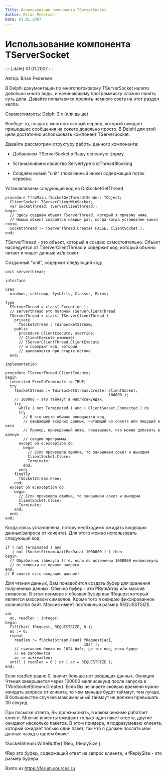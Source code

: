 ```yaml
---
Title: Использование компонента TServerSocket
Author: Brian Pedersen
Date: 01.01.2007
---
```



Использование компонента TServerSocket
======================================

::: {.date}
01.01.2007
:::

Автор: Brian Pedersen

В Delphi документации по многопотоковому TServerSocket налито довольно
много воды, и начинающему программисту сложно понять суть дела. Давайте
попытаемся пролить немного света на этот раздел хелпа.

Совместимость: Delphi 3.x (или выше)

Вообще-то, создать многопотоковый сервер, который ожидает пришедшие
сообщения на сокете довольно просто. В Delphi для этой цели достаточно
использовать компонент TServerSocket.

Давайте рассмотрим структуру работы данного компонента:

- Добавляем TServerSocket в Вашу основную форму.

- Устанавливаем свойство Servertype в stThreadBlocking

- Создаём новый "unit" (показанный ниже) содержащий поток сервера.

Устанавливаем следующий код на OnSocketGetThread

    procedure TfrmMain.fSocketGetThread(Sender: TObject; 
      ClientSocket: TServerClientWinSocket; 
      var SocketThread: TServerClientThread); 
    begin 
      // Здесь создаём объект TServerThread, который я привожу ниже. 
      // Новый объект создаётся каждый раз, когда когда установлен канал связи.  
      SocketThread := TServerThread.Create( FALSE, ClientSocket ); 
    end;

TServerThread - это объект, который я создаю самостоятельно. Объект
наследуется от TServerClientThread и содержит код, который обычно читает
и пишет данные из/в сокет.

Созданный "unit", содержит следующий код:

    unit serverthread; 
     
    interface 
     
    uses 
      windows, scktcomp, SysUtils, Classes, Forms; 
     
    type 
      EServerThread = class( Exception ); 
      // serverthread это потомок TServerClientThread 
      TServerThread = class( TServerClientThread ) 
        private 
          fSocketStream : TWinSocketStream; 
        public 
          procedure ClientExecute; override; 
          // ClientExecute отменяет 
          // TServerClientThread.ClientExecute 
          // и содержит код, который 
          // выполняется при старте потока 
      end; 
     
    implementation 
     
    procedure TServerThread.ClientExecute; 
    begin 
      inherited FreeOnTerminate := TRUE; 
      try 
        fSocketStream := TWinSocketStream.Create( ClientSocket, 
                                                  100000 ); 
        // 100000 - это таймаут в миллисекундах. 
        try 
          while ( not Terminated ) and ( ClientSocket.Connected ) do 
          try 
            // В это место обычно помещается код, 
            // ожидающий входных данных, читающий из сокета или пишущий в него 
            // Пример, приведённый ниже, показывает, что можно добавить в данную 
            // секцию программы. 
          except on e:exception do 
            begin 
              // Если произошла ошибка, то закрываем сокет и выходим 
              ClientSocket.Close; 
              Terminate; 
            end; 
          end; 
        finally 
          fSocketStream.Free; 
        end; 
      except on e:exception do 
        begin 
          // Если произошла ошибка, то закрываем сокет и выходим 
          ClientSocket.Close; 
          Terminate; 
        end; 
      end; 
    end; 

Когда связь установлена, потоку необходимо ожидать входящих
данных(запроса от клиента). Для этого можно использовать следующий код:

    if ( not Terminated ) and 
       ( not fSocketStream.WaitForData( 1000000 ) ) then 
    begin 
      // Обработчик таймаута (т.е. если по истечении 1000000 миллисекунд
      // от клиента не пришло запроса
    end; 
    // В сокете есть входящие данные! 

Для чтения данных, Вам понадобится создать буфер для хранения полученных
данных. Обычно буфер - это PByteArray или массив символов. В этом
примере я обозвал буфер как fRequest который является массивом символов.
Кроме того я ожидаю фиксированное количество байт. Массив имеет
постоянный размер REQUESTSIZE.

    var 
      ac, readlen : integer; 
    begin 
      FillChar( fRequest, REQUESTSIZE, 0 ); 
      ac := 0; 
      repeat 
        readlen := fSocketStream.Read( fRequest[ac], 
                                       1024 ); 
        // считываем блоки по 1024 байт, до тех пор, пока буфер 
        // не заполнится 
        ac := ac+readlen; 
      until ( readlen = 0 ) or ( ac = REQUESTSIZE ); 
    end; 

Если readlen равно 0, значит больше нет входящих данных. Функция Чтения
завершается через 100000 миллисекунд после запуска в
TWinSocketStream.Create(). Если Вы не знаете сколько времени нужно
ожидать запроса от клиента, то чем меньше будет таймаут, тем лучше. В
большинстве случаев максимальный таймаут не должен превышать 30 секунд.

При посылке ответа, Вы должны знать, в каком режиме работает клиент.
Многие клиенты ожидают только один пакет ответа, другие ожидают
несколько пакетов. В этом примере, я подразумеваю клиента, который
ожидает только один пакет, так что я должен послать мои данные назад в
одном блоке:

fSocketStream.WriteBuffer( fRep, fReplySize );

fRep это буфер, содержащий ответ на запрос клиента, и fReplySize - это
размер буфера.

Взято из <https://forum.sources.ru>
